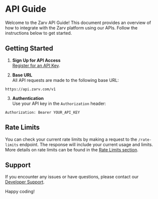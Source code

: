 # API Guide

Welcome to the Zarv API Guide! This document provides an overview of how to integrate with the Zarv platform using our APIs. Follow the instructions below to get started.

## Getting Started

1. **Sign Up for API Access**  
  [Register for an API Key](/request-token).

2. **Base URL**  
  All API requests are made to the following base URL:  

  ```
  https://api.zarv.com/v1
  ```

3. **Authentication**  
  Use your API key in the `Authorization` header:  

  ```
  Authorization: Bearer YOUR_API_KEY
  ```

## Rate Limits

You can check your current rate limits by making a request to the `/rate-limits` endpoint. The response will include your current usage and limits. More details on rate limits can be found in the [Rate Limits section](../reference/rate-limits.md).

## Support

If you encounter any issues or have questions, please contact our [Developer Support](mailto:developers@zarv.com).

Happy coding!
